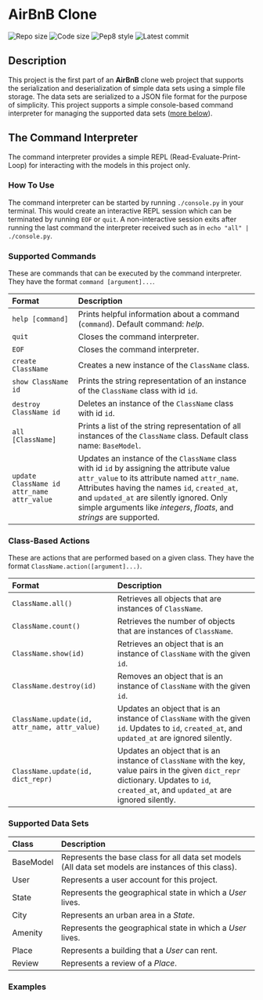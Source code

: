 # AirBnB Clone

![Repo size](https://img.shields.io/github/repo-size/B3zaleel/AirBnB_clone)
![Code size](https://img.shields.io/github/languages/code-size/B3zaleel/AirBnB_clone.svg)
![Pep8 style](https://img.shields.io/badge/PEP8-style%20guide-purple?style=round-square)
![Latest commit](https://img.shields.io/github/last-commit/B3zaleel/AirBnB_clone/main?style=round-square)

## Description

This project is the first part of an **AirBnB** clone web project that supports the serialization and deserialization of simple data sets using a simple file storage. The data sets are serialized to a JSON file format for the purpose of simplicity. This project supports a simple console-based command interpreter for managing the supported data sets ([more below](#supported_data_sets)).

## The Command Interpreter

The command interpreter provides a simple REPL (Read-Evaluate-Print-Loop) for interacting with the models in this project only.

### How To Use

The command interpreter can be started by running `./console.py` in your terminal. This would create an interactive REPL session which can be terminated by running `EOF` or `quit`. A non-interactive session exits after running the last command the interpreter received such as in `echo "all" | ./console.py`.

### Supported Commands

These are commands that can be executed by the command interpreter. They have the format `command [argument]...`.

| Format | Description |
|:-|:-|
| `help [command]` | Prints helpful information about a command (`command`). Default command: _help_. |
| `quit` | Closes the command interpreter. |
| `EOF` | Closes the command interpreter. |
| `create ClassName` | Creates a new instance of the `ClassName` class. |
| `show ClassName id` | Prints the string representation of an instance of the `ClassName` class with id `id`. |
| `destroy ClassName id` | Deletes an instance of the `ClassName` class with id `id`. |
| `all [ClassName]` | Prints a list of the string representation of all instances of the `ClassName` class. Default class name: `BaseModel`. |
| `update ClassName id attr_name attr_value` | Updates an instance of the `ClassName` class with id `id` by assigning the attribute value `attr_value` to its attribute named `attr_name`. Attributes having the names `id`, `created_at`, and `updated_at` are silently ignored. Only simple arguments like _integers_, _floats_, and _strings_ are supported. |

### Class-Based Actions

These are actions that are performed based on a given class. They have the format `ClassName.action([argument]...)`.

| Format | Description |
|:-|:-|
| `ClassName.all()` | Retrieves all objects that are instances of `ClassName`. |
| `ClassName.count()` | Retrieves the number of objects that are instances of `ClassName`. |
| `ClassName.show(id)` | Retrieves an object that is an instance of `ClassName` with the given `id`. |
| `ClassName.destroy(id)` | Removes an object that is an instance of `ClassName` with the given `id`. |
| `ClassName.update(id, attr_name, attr_value)` | Updates an object that is an instance of `ClassName` with the given `id`. Updates to `id`, `created_at`, and `updated_at` are ignored silently. |
| `ClassName.update(id, dict_repr)` | Updates an object that is an instance of `ClassName` with the key, value pairs in the given `dict_repr` dictionary. Updates to `id`, `created_at`, and `updated_at` are ignored silently. |

### Supported Data Sets

| Class | Description |
|:-|:-|
| BaseModel | Represents the base class for all data set models (All data set models are instances of this class). |
| User | Represents a user account for this project. |
| State | Represents the geographical state in which a _User_ lives. |
| City | Represents an urban area in a _State_. |
| Amenity | Represents the geographical state in which a _User_ lives. |
| Place | Represents a building that a _User_ can rent. |
| Review | Represents a review of a _Place_. |

### Examples
